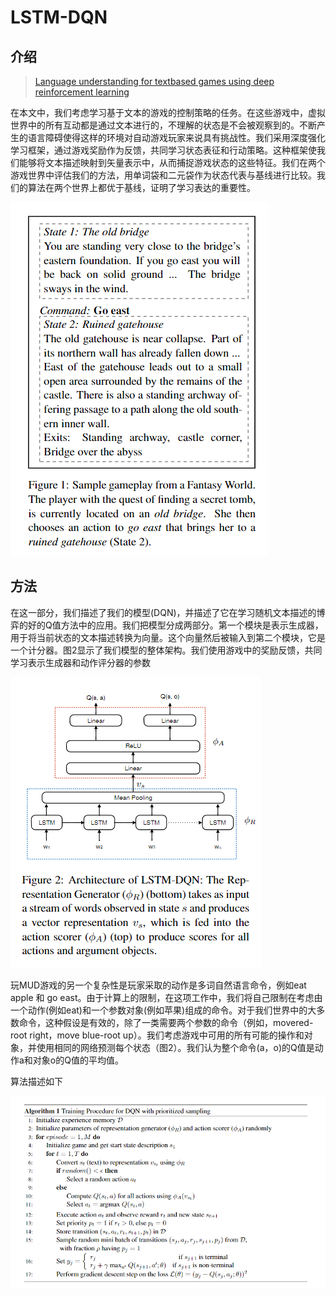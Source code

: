 # LSTM-DQN

## 介绍

> [Language understanding for textbased games using deep reinforcement learning](https://arxiv.org/abs/1506.08941)

在本文中，我们考虑学习基于文本的游戏的控制策略的任务。在这些游戏中，虚拟世界中的所有互动都是通过文本进行的，不理解的状态是不会被观察到的。不断产生的语言障碍使得这样的环境对自动游戏玩家来说具有挑战性。我们采用深度强化学习框架，通过游戏奖励作为反馈，共同学习状态表征和行动策略。这种框架使我们能够将文本描述映射到矢量表示中，从而捕捉游戏状态的这些特征。我们在两个游戏世界中评估我们的方法，用单词袋和二元袋作为状态代表与基线进行比较。我们的算法在两个世界上都优于基线，证明了学习表达的重要性。

![](../../.gitbook/assets/image%20%28163%29.png)

## 方法

在这一部分，我们描述了我们的模型\(DQN\)，并描述了它在学习随机文本描述的博弈的好的Q值方法中的应用。我们把模型分成两部分。第一个模块是表示生成器，用于将当前状态的文本描述转换为向量。这个向量然后被输入到第二个模块，它是一个计分器。图2显示了我们模型的整体架构。我们使用游戏中的奖励反馈，共同学习表示生成器和动作评分器的参数

![](../../.gitbook/assets/image%20%28179%29.png)

玩MUD游戏的另一个复杂性是玩家采取的动作是多词自然语言命令，例如eat apple 和 go east。由于计算上的限制，在这项工作中，我们将自己限制在考虑由一个动作\(例如eat\)和一个参数对象\(例如苹果\)组成的命令。对于我们世界中的大多数命令，这种假设是有效的，除了一类需要两个参数的命令（例如，movered-root right，move blue-root up）。我们考虑游戏中可用的所有可能的操作和对象，并使用相同的网络预测每个状态（图2）。我们认为整个命令\(a，o\)的Q值是动作a和对象o的Q值的平均值。

算法描述如下

![](../../.gitbook/assets/image%20%28183%29.png)



## 

